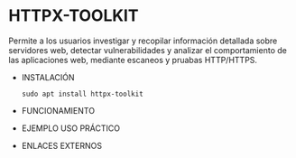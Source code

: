 # **HTTPX-TOOLKIT**

Permite a los usuarios investigar y recopilar información detallada sobre servidores web, detectar vulnerabilidades y analizar el comportamiento de las aplicaciones web, mediante escaneos y pruabas HTTP/HTTPS.

- INSTALACIÓN

      sudo apt install httpx-toolkit

- FUNCIONAMIENTO




- EJEMPLO USO PRÁCTICO



- ENLACES EXTERNOS
